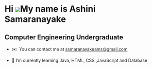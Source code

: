 Hi ![](https://user-images.githubusercontent.com/18350557/176309783-0785949b-9127-417c-8b55-ab5a4333674e.gif)My name is Ashini Samaranayake
===========================================================================================================================================

Computer Engineering Undergraduate
----------------------------------

* ✉️  You can contact me at [samaranayakeams@gmail.com](mailto:samaranayakeams@gmail.com)

- 🌱 I’m currently learning Java, HTML, CSS ,JavaScript and Database





<!---
AshSama12/AshSama12 is a ✨ special ✨ repository because its `README.md` (this file) appears on your GitHub profile.
You can click the Preview link to take a look at your changes.
--->
